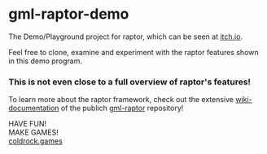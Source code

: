 # gml-raptor-demo
The Demo/Playground project for raptor, which can be seen at [itch.io](https://grisgram.itch.io/gml-raptor).

Feel free to clone, examine and experiment with the raptor features shown in this demo program.

### This is not even close to a full overview of raptor's features!

To learn more about the raptor framework, check out the extensive [wiki-documentation](https://github.com/coldrockgames/gml-raptor/wiki) of the publich [gml-raptor](https://github.com/coldrockgames/gml-raptor) repository!

HAVE FUN!\
MAKE GAMES!\
[coldrock.games](https://www.coldrock.games)

